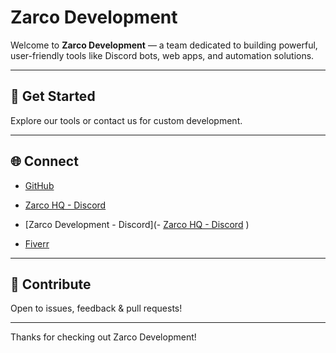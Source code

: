 # Zarco Development

Welcome to **Zarco Development** — a team dedicated to building powerful, user-friendly tools like Discord bots, web apps, and automation solutions.

---

## 📌 Get Started

Explore our tools or contact us for custom development.

---

## 🌐 Connect

- [GitHub](https://github.com/ZarcoDevelopment)  
- [Zarco HQ - Discord](https://discord.gg/6YVmxA4Qsf)
- [Zarco Development - Discord](- [Zarco HQ - Discord](https://discord.gg/6YVmxA4Qsf)  )  

- [Fiverr](https://fiverr.com/ZarCodeX)

---

## 🤝 Contribute

Open to issues, feedback & pull requests!

---

Thanks for checking out Zarco Development!
